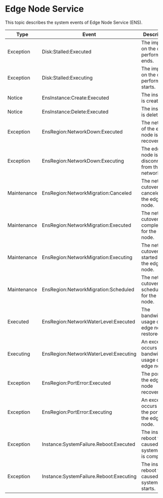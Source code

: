 # Edge Node Service

This topic describes the system events of Edge Node Service \(ENS\).

|Type|Event|Description|State|Level|
|----|-----|-----------|-----|-----|
|Exception|Disk:Stalled:Executed|The impact on the disk performance ends.|Executed|Critical|
|Exception|Disk:Stalled:Executing|The impact on the disk performance starts.|Executing|Critical|
|Notice|EnsInstance:Create:Executed|The instance is created.|Executed|Critical|
|Notice|EnsInstance:Delete:Executed|The instance is deleted.|Executed|Critical|
|Exception|EnsRegion:NetworkDown:Executed|The network of the edge node is recovered.|Executed|Critical|
|Exception|EnsRegion:NetworkDown:Executing|The edge node is disconnected from the network.|Executing|Critical|
|Maintenance|EnsRegion:NetworkMigration:Canceled|The network cutover is canceled for the edge node.|Canceled|Info|
|Maintenance|EnsRegion:NetworkMigration:Executed|The network cutover is completed for the edge node.|Executed|Info|
|Maintenance|EnsRegion:NetworkMigration:Executing|The network cutover is started for the edge node.|Executing|Critical|
|Maintenance|EnsRegion:NetworkMigration:Scheduled|The network cutover is scheduled for the edge node.|Scheduled|Warn|
|Executed|EnsRegion:NetworkWaterLevel:Executed|The bandwidth usage of the edge node is restored.|Executed|Warn|
|Executing|EnsRegion:NetworkWaterLevel:Executing|An exception occurs in the bandwidth usage of the edge node.|Executing|Warn|
|Exception|EnsRegion:PortError:Executed|The port of the edge node recovers.|Executed|Critical|
|Exception|EnsRegion:PortError:Executing|An exception occurs on the port of the edge node.|Executing|Critical|
|Exception|Instance:SystemFailure.Reboot:Executed|The instance reboot that is caused by a system error is completed.|Executed|Critical|
|Exception|Instance:SystemFailure.Reboot:Executing|The instance reboot that is caused by a system error starts.|Executing|Critical|

